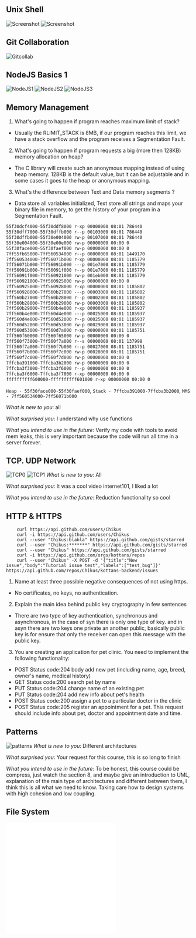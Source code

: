 ## Unix Shell
![Screenshot](task_unix_shell/pic2.png)
![Screenshot](task_unix_shell/pic1.jpg)
## Git Collaboration
![Gitcollab](task_git_collaboration/git_collab.png)
## NodeJS Basics 1
![NodeJS1](node_basic_1/functional.png)
![NodeJS2](node_basic_1/Stream.png)
![NodeJS3](node_basic_1/learnyounode.png)
## Memory Management
1) What's going to happen if program reaches maximum limit of stack?
- Usually the RLIMIT_STACK is 8MB, if our program reaches this limit, we have a stack overflow and the program receives a Segmentation Fault.
2) What's going to happen if program requests a big (more then 128KB) memory allocation on heap?
- The C library will create such an anonymous mapping instead of using heap memory. 128KB is the default value, but it can be adjustable and in some cases it goes to the heap or anonymous mapping.
3) What's the difference between Text and Data memory segments ?
- Data store all variables initialized, Text store all strings and maps your binary file in memory, to get the history of your program in a Segmentation Fault.


```md
55f30dcf4000-55f30ddf8000 r-xp 00000000 08:01 786440                     /bin/bash
55f30dff7000-55f30dffb000 r--p 00103000 08:01 786440                     /bin/bash
55f30dffb000-55f30e004000 rw-p 00107000 08:01 786440                     /bin/bash
55f30e004000-55f30e00e000 rw-p 00000000 00:00 0
55f30face000-55f30faef000 rw-p 00000000 00:00 0                          [heap]
7ff55fb65000-7ff560534000 r--p 00000000 08:01 1449170                    /usr/lib/locale/locale-archive
7ff560534000-7ff56071b000 r-xp 00000000 08:01 1185779                    /lib/x86_64-linux-gnu/libc-2.27.so
7ff56071b000-7ff56091b000 ---p 001e7000 08:01 1185779                    /lib/x86_64-linux-gnu/libc-2.27.so
7ff56091b000-7ff56091f000 r--p 001e7000 08:01 1185779                    /lib/x86_64-linux-gnu/libc-2.27.so
7ff56091f000-7ff560921000 rw-p 001eb000 08:01 1185779                    /lib/x86_64-linux-gnu/libc-2.27.so
7ff560921000-7ff560925000 rw-p 00000000 00:00 0
7ff560925000-7ff560928000 r-xp 00000000 08:01 1185802                    /lib/x86_64-linux-gnu/libdl-2.27.so
7ff560928000-7ff560b27000 ---p 00003000 08:01 1185802                    /lib/x86_64-linux-gnu/libdl-2.27.so
7ff560b27000-7ff560b28000 r--p 00002000 08:01 1185802                    /lib/x86_64-linux-gnu/libdl-2.27.so
7ff560b28000-7ff560b29000 rw-p 00003000 08:01 1185802                    /lib/x86_64-linux-gnu/libdl-2.27.so
7ff560b29000-7ff560b4e000 r-xp 00000000 08:01 1185937                    /lib/x86_64-linux-gnu/libtinfo.so.5.9
7ff560b4e000-7ff560d4e000 ---p 00025000 08:01 1185937                    /lib/x86_64-linux-gnu/libtinfo.so.5.9
7ff560d4e000-7ff560d52000 r--p 00025000 08:01 1185937                    /lib/x86_64-linux-gnu/libtinfo.so.5.9
7ff560d52000-7ff560d53000 rw-p 00029000 08:01 1185937                    /lib/x86_64-linux-gnu/libtinfo.so.5.9
7ff560d53000-7ff560d7a000 r-xp 00000000 08:01 1185751                    /lib/x86_64-linux-gnu/ld-2.27.so
7ff560f60000-7ff560f65000 rw-p 00000000 00:00 0
7ff560f73000-7ff560f7a000 r--s 00000000 08:01 137998                     /usr/lib/x86_64-linux-gnu/gconv/gconv-modules.cache
7ff560f7a000-7ff560f7b000 r--p 00027000 08:01 1185751                    /lib/x86_64-linux-gnu/ld-2.27.so
7ff560f7b000-7ff560f7c000 rw-p 00028000 08:01 1185751                    /lib/x86_64-linux-gnu/ld-2.27.so
7ff560f7c000-7ff560f7d000 rw-p 00000000 00:00 0
7ffcba391000-7ffcba3b2000 rw-p 00000000 00:00 0                          [stack]
7ffcba3f3000-7ffcba3f6000 r--p 00000000 00:00 0                          [vvar]
7ffcba3f6000-7ffcba3f7000 r-xp 00000000 00:00 0                          [vdso]
ffffffffff600000-ffffffffff601000 r-xp 00000000 00:00 0                  [vsyscall]
```
`Heap - 55f30face000-55f30faef000`, `Stack - 7ffcba391000-7ffcba3b2000`, `MMS - 7ff560534000-7ff56071b000`

_What is new to you_: all

_What surprised you_: I understand why use functions

_What you intend to use in the future_: Verify my code with tools to avoid mem leaks, this is very important because the code will run all time in a server forever.

## TCP. UDP Network
![TCP0](task_networks/internet101.png)
![TCP1](task_networks/udacity.png)
_What is new to you_: All

_What surprised you_: It was a cool video internet101, I liked a lot

_What you intend to use in the future_: Reduction functionality so cool

## HTTP & HTTPS
```
    curl https://api.github.com/users/Chikus
    curl -i https://api.github.com/users/Chikus
    curl --user "Chikus:blabla" https://api.github.com/gists/starred
    curl --user "Chikus:*******" https://api.github.com/gists/starred
    curl --user "Chikus" https://api.github.com/gists/starred
    curl -i https://api.github.com/orgs/kottans/repos
    curl --user "Chikus" -X POST -d '{"title":"New issue","body":"Tutorial issue test","labels":["test_bug"]}' https://api.github.com/repos/Chikus/kottans-backend/issues
 ```
1) Name at least three possible negative consequences of not using https.
- No certificates, no keys, no authentication.
2) Explain the main idea behind public key cryptography in few sentences
- There are two type of key authentication, synchronous and asynchronous, in the case of syn there is only one type of key. and in asyn there are two keys one private an another public, basically public key is for ensure that only the receiver can open this message with the public key.
3) You are creating an application for pet clinic. You need to implement the following functionality:
- POST Status code:204 body add new pet (including name, age, breed, owner's name, medical history)
- GET Status code:200 search pet by name
- PUT Status code:204 change name of an existing pet
- PUT Status code:204 add new info about pet's health
- POST Status code:200 assign a pet to a particular doctor in the clinic
- POST Status code:205 register an appointment for a pet. This request should include info about pet, doctor and appointment date and time.

## Patterns
![patterns](task_patterns/patterns.png)
_What is new to you_: Different architectures

_What surprised you_: Your request for this course, this is so long to finish

_What you intend to use in the future_: To be honest, this course could be compress, just watch the section 8, and maybe give an introduction to UML, explanation of the main type of architectures and different between them, I think this is all what we need to know. Taking care how to design systems with high cohesion and low coupling.

## File System
![FS1](file_system/secret.txt)
![FS2](file_system/file_system_task.js)
